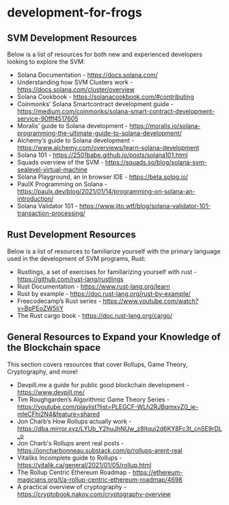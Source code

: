 # development-for-frogs

## SVM Development Resources

Below is a list of resources for both new and experienced developers looking to explore the SVM:

- Solana Documentation - https://docs.solana.com/ 
- Understanding how SVM Clusters work - https://docs.solana.com/cluster/overview 
- Solana Cookbook - https://solanacookbook.com/#contributing
- Coinmonks’ Solana Smartcontract development guide - https://medium.com/coinmonks/solana-smart-contract-development-service-90fff4517605
- Moralis’ guide to Solana  development - https://moralis.io/solana-programming-the-ultimate-guide-to-solana-development/
- Alchemy’s guide to Solana development  - https://www.alchemy.com/overviews/learn-solana-development
- Solana 101 - https://2501babe.github.io/posts/solana101.html
- Squads overview of the SVM - https://squads.so/blog/solana-svm-sealevel-virtual-machine
- Solana Playground, an in browser IDE - https://beta.solpg.io/ 
- PaulX Programming on Solana - https://paulx.dev/blog/2021/01/14/programming-on-solana-an-introduction/
- Solana Validator 101 - https://www.jito.wtf/blog/solana-validator-101-transaction-processing/

## Rust Development Resources

Below is a list of resources to familiarize yourself with the primary language used in the development of SVM programs, Rust:

- Rustlings, a set of exercises for familiarizing yourself with rust - https://github.com/rust-lang/rustlings
- Rust Documentation - https://www.rust-lang.org/learn 
- Rust by example - https://doc.rust-lang.org/rust-by-example/
- Freecodecamp’s Rust series - https://www.youtube.com/watch?v=BpPEoZW5IiY
- The Rust cargo book - https://doc.rust-lang.org/cargo/

## General Resources to Expand your Knowledge of the Blockchain space
This section covers resources that cover Rollups, Game Theory, Cryptography, and more!

- Devpill.me a guide for public good blockchain development - https://www.devpill.me/ 
- Tim Roughgarden’s Algorithmic Game Theory Series - https://youtube.com/playlist?list=PLEGCF-WLh2RJBqmxvZ0_ie-mleCFhi2N4&feature=shared
- Jon Charb’s How Rollups actually work - https://dba.mirror.xyz/LYUb_Y2huJhNUw_z8ltqui2d6KY8Fc3t_cnSE9rDL_o
- Jon Charb's Rollups arent real posts - https://joncharbonneau.substack.com/p/rollups-arent-real
- Vitaliks Incomplete guide to Rollups - https://vitalik.ca/general/2021/01/05/rollup.html
- The Rollup Centric Ethereum Roadmap - https://ethereum-magicians.org/t/a-rollup-centric-ethereum-roadmap/4698
- A practical overview of cryptography - https://cryptobook.nakov.com/cryptography-overview 
